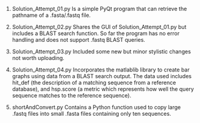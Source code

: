 1. Solution_Attempt_01.py Is a simple PyQt program that can retrieve the pathname of a .fasta/.fastq file.
  
2. Solution_Attempt_02.py Shares the GUI of Solution_Attempt_01.py but includes a BLAST search function. So far the program has no error handling and does not support .fastq BLAST queries.

3. Solution_Attempt_03.py Included some new but minor stylistic changes not worth uploading.

4. Solution_Attempt_04.py Incorporates the matlablib library to create bar graphs using data from a BLAST search output. The data used includes hit_def (the description of a matching sequence from a reference database), and hsp.score (a metric which represents how well the query sequence matches to the reference sequence). 

5. shortAndConvert.py Contains a Python function used to copy large .fastq files into small .fasta files containing only ten sequences.
